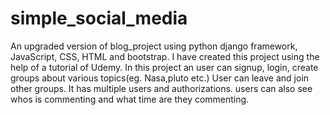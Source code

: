 # simple_social_media
An upgraded version of blog_project using python django framework, JavaScript, CSS, HTML and bootstrap.
I have created this project using the help of a tutorial of Udemy. 
In this project an user can signup, login, create groups about various topics(eg. Nasa,pluto etc.) 
User can leave and join other groups.
It has multiple users and authorizations. users can also see whos is commenting and what time are they commenting.
